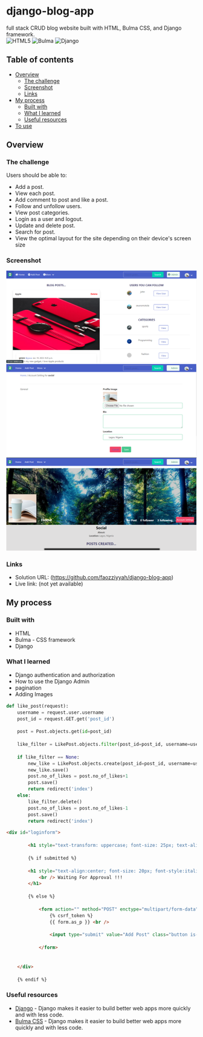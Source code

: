 # django-blog-app

full stack CRUD blog website built with HTML, Bulma CSS, and Django framework. <br />
![HTML5](https://img.shields.io/badge/html5-%23E34F26.svg?style=for-the-badge&logo=html5&logoColor=white)
![Bulma](https://img.shields.io/badge/bulma-%231572B6.svg?style=for-the-badge&logo=bulma&logoColor=white&style=plastic)
![Django](https://img.shields.io/badge/django-2E8B57.svg?style=for-the-badge&logo=django&logoColor=white&style=plastic)

## Table of contents

- [Overview](#overview)
  - [The challenge](#the-challenge)
  - [Screenshot](#screenshot)
  - [Links](#links)
- [My process](#my-process)
  - [Built with](#built-with)
  - [What I learned](#what-i-learned)
  - [Useful resources](#useful-resources)
- [To use](#usage)

## Overview

### The challenge

Users should be able to:

- Add a post.
- View each post.
- Add comment to post and like a post.
- Follow and unfollow users.
- View post categories.
- Login as a user and logout.
- Update and delete post.
- Search for post.
- View the optimal layout for the site depending on their device's screen size

### Screenshot

![](edublog/static/images/screenshot.png)
![](edublog/static/images/screenshot1.png)
![](edublog/static/images/screenshot2.png)


### Links

- Solution URL: (https://github.com/faozziyyah/django-blog-app)
- Live link: (not yet available)

## My process

### Built with

- HTML
- Bulma - CSS framework
- Django

### What I learned

- Django authentication and authorization
- How to use the Django Admin
- pagination
- Adding Images

```Python
def like_post(request):
    username = request.user.username
    post_id = request.GET.get('post_id')

    post = Post.objects.get(id=post_id)

    like_filter = LikePost.objects.filter(post_id=post_id, username=username).first()

    if like_filter == None:
        new_like = LikePost.objects.create(post_id=post_id, username=username)
        new_like.save()
        post.no_of_likes = post.no_of_likes+1
        post.save()
        return redirect('index')
    else:
        like_filter.delete()
        post.no_of_likes = post.no_of_likes-1
        post.save()
        return redirect('index')

```

```HTML
<div id="loginform">

        <h1 style="text-transform: uppercase; font-size: 25px; text-align: center; font-weight: bold; color: #46436d; margin-top: 1em;">Add Post </h1> <br />

        {% if submitted %}
    
        <h1 style="text-align:center; font-size: 20px; font-style:italic; margin-top: 1em;"> Your Post was submitted successfully!!!
            <br /> Waiting For Approval !!!
        </h1>
    
        {% else %}
    
            <form action="" method="POST" enctype="multipart/form-data" style="width: 80%; margin: auto;">
                {% csrf_token %}
                {{ form.as_p }} <br />
    
                <input type="submit" value="Add Post" class="button is-link" />
        
            </form>
    

    </div>

    {% endif %}

```

### Useful resources

- [Django](https://www.djangoproject.com/) - Django makes it easier to build better web apps more quickly and with less code. 
- [Bulma CSS](https://bulma.io/documentation/) - Django makes it easier to build better web apps more quickly and with less code.
